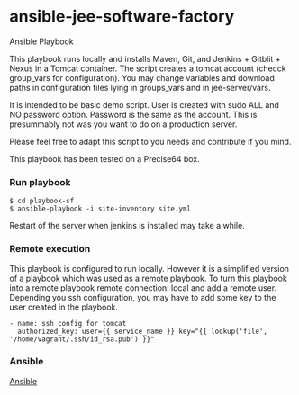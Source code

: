 ansible-jee-software-factory
============================

Ansible Playbook 

This playbook runs locally and installs Maven, Git, and Jenkins + Gitblit + Nexus in a Tomcat container. 
The script creates a tomcat account (checck group_vars for configuration).
You may change variables and download paths in configuration files lying in groups_vars and in jee-server/vars.

It is intended to be basic demo script.
User is created with sudo ALL and NO password option. Password is the same as the account.
This is presummably not was you want to do on a production server.

Please feel free to adapt this script to you needs and contribute if you mind.

This playbook has been tested on a Precise64 box.


### Run playbook

<pre><code>$ cd playbook-sf
$ ansible-playbook -i site-inventory site.yml </code></pre>

Restart of the server when jenkins is installed may take a while.

### Remote execution

This playbook is configured to run locally. However it is a simplified version of a playbook which was used as a remote playbook. 
To turn this playbook into a remote playbook remote connection: local and add a remote user. 
Depending you ssh configuration, you may have to add some key to the user created in the playbook.


<pre><code>- name: ssh config for tomcat
  authorized_key: user={{ service_name }} key="{{ lookup('file', '/home/vagrant/.ssh/id_rsa.pub') }}"</code></pre>

### Ansible

[Ansible](http://www.ansible.com/home)
